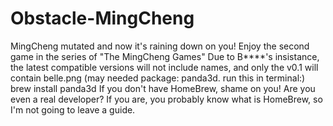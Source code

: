 # Obstacle-MingCheng
MingCheng mutated and now it's raining down on you! Enjoy the second game in the series of "The MingCheng Games"
Due to B****'s insistance, the latest compatible versions will not include names, and only the v0.1 will contain belle.png (may needed package: panda3d. run this in terminal:) brew install panda3d If you don't have HomeBrew, shame on you! Are you even a real developer? If you are, you probably know what is HomeBrew, so I'm not going to leave a guide.
